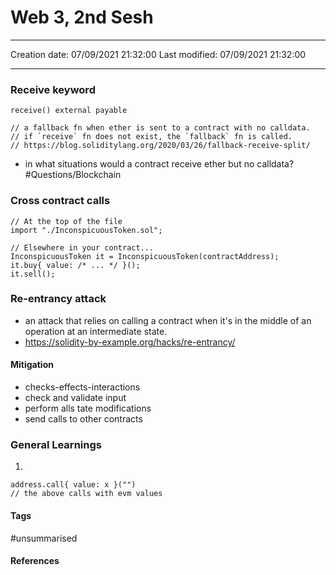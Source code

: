 # Web 3, 2nd Sesh
---

Creation date: 07/09/2021 21:32:00
Last modified: 07/09/2021 21:32:00

---
### Receive keyword
```solidity
receive() external payable

// a fallback fn when ether is sent to a contract with no calldata.
// if `receive` fn does not exist, the `fallback` fn is called.
// https://blog.soliditylang.org/2020/03/26/fallback-receive-split/
```

- in what situations would a contract receive ether but no calldata? #Questions/Blockchain

### Cross contract calls
```solidity
// At the top of the file
import "./InconspicuousToken.sol";

// Elsewhere in your contract...
InconspicuousToken it = InconspicuousToken(contractAddress);
it.buy{ value: /* ... */ }();
it.sell();
```

### Re-entrancy attack
- an attack that relies on calling a contract when it's in the middle of an operation at an intermediate state.
- https://solidity-by-example.org/hacks/re-entrancy/
#### Mitigation
- checks-effects-interactions
- check and validate input
- perform alls tate modifications
- send calls to other contracts

### General Learnings
1.
```solidity
address.call{ value: x }("")
// the above calls with evm values 
```


#### Tags
#unsummarised 

#### References



